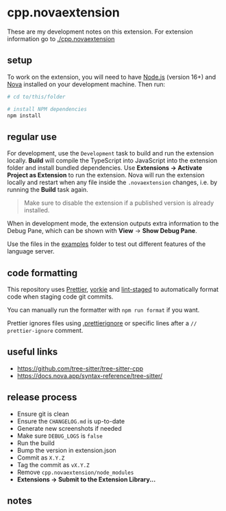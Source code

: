 # cpp.novaextension

These are my development notes on this extension.
For extension information go to [./cpp.novaextension](/cpp.novaextension)

## setup

To work on the extension, you will need to have [Node.js](https://nodejs.org/en/) (version 16+)
and [Nova](https://nova.app) installed on your development machine. Then run:

```sh
# cd to/this/folder

# install NPM dependencies
npm install
```

## regular use

For development, use the `Development` task to build and run the extension locally.
**Build** will compile the TypeScript into JavaScript into the extension folder and install bundled dependencies.
Use **Extensions → Activate Project as Extension** to run the extension.
Nova will run the extension locally and restart when any file inside the `.novaextension` changes,
i.e. by running the **Build** task again.

> Make sure to disable the extension if a published version is already installed.

When in development mode, the extension outputs extra information to the Debug Pane,
which can be shown with **View** → **Show Debug Pane**.

Use the files in the [examples](/examples) folder to test out different features of the language server.

## code formatting

This repository uses [Prettier](https://prettier.io/),
[yorkie](https://www.npmjs.com/package/yorkie)
and [lint-staged](https://www.npmjs.com/package/lint-staged) to
automatically format code when staging code git commits.

You can manually run the formatter with `npm run format` if you want.

Prettier ignores files using [.prettierignore](/.prettierignore)
or specific lines after a `// prettier-ignore` comment.

## useful links

- https://github.com/tree-sitter/tree-sitter-cpp
- https://docs.nova.app/syntax-reference/tree-sitter/

## release process

- Ensure git is clean
- Ensure the `CHANGELOG.md` is up-to-date
- Generate new screenshots if needed
- Make sure `DEBUG_LOGS` is `false`
- Run the build
- Bump the version in extension.json
- Commit as `X.Y.Z`
- Tag the commit as `vX.Y.Z`
- Remove `cpp.novaextension/node_modules`
- **Extensions → Submit to the Extension Library...**

## notes
